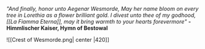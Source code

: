 *"And finally, honor unto Aegenar Wesmorde, May her name bloom on every tree in Lorethia as a flower brilliant gold. I divest unto thee of my godhood, [[La Fiamma Eterna]], may it bring warmth to your hearts forevermore"*
**-Himmlischer Kaiser, Hymn of Bestowal**

![[Crest of Wesmorde.png| center |420]]